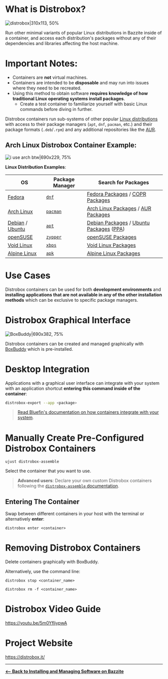 <!-- ANCHOR: METADATA -->
<!--{"url_discourse": "https://universal-blue.discourse.group/docs?topic=2640", "fetched_at": "2024-09-03 16:43:09.168054+00:00"}-->
<!-- ANCHOR_END: METADATA -->

# What is Distrobox?

![distrobox|310x113, 50%](../img/distrobox.png)

Run other minimal variants of popular Linux distributions in Bazzite inside of a container, and access each distribution's packages without any of their dependencies and libraries affecting the host machine.

# **Important Notes**:

- Containers are **not** virtual machines.
- Containers are intended to be **disposable** and may run into issues where they need to be recreated.
- Using this method to obtain software **requires knowledge of how traditional Linux operating systems install packages**.
  - Create a test container to familiarize yourself with basic Linux commands before diving in further.

Distrobox containers run sub-systems of other popular [Linux distributions](https://distrobox.it/compatibility/#containers-distros) with access to their package managers (`apt`, `dnf`, `pacman`, etc.) and their package formats (`.deb`/`.rpm`) and any additional repositories like the [AUR](https://aur.archlinux.org/).

## Arch Linux Distrobox Container Example:

![i use arch btw|690x229, 75%](../img/i_use_arch_btw.png)

**Linux Distribution Examples**:

| OS                                  | Package Manager    | Search for Packages                                                       |
| ----------------------------------- | ------------------ | ------------------------------------------------------------------------- |
| [Fedora][fedora]                    | [`dnf`][dnf]       | [Fedora Packages][fedora_pkgs] / [COPR Packages][copr]                    |
| [Arch Linux][arch]                  | [`pacman`][pacman] | [Arch Linux Packages][arch_pkgs] / [AUR Packages][aur_pkgs]               |
| [Debian][debian] / [Ubuntu][ubuntu] | [`apt`][apt]       | [Debian Packages][deb_pkgs] / [Ubuntu Packages][ubuntu_pkgs] ([PPA][ppa]) |
| [openSUSE][osuse]                   | [`zypper`][zypper] | [openSUSE Packages][osuse_pkgs]                                           |
| [Void Linux][void]                  | [`xbps`][xbps]     | [Void Linux Packages][void_pkgs]                                          |
| [Alpine Linux][alpine]              | [`apk`][apk]       | [Alpine Linux Packages][alpine_pkgs]                                      |

# Use Cases

Distrobox containers can be used for both **development environments** and **installing applications that are not available in any of the other installation methods** which can be exclusive to specific package managers.

# Distrobox Graphical Interface

![BoxBuddy|690x382, 75%](../img/BoxBuddy.png)

Distrobox containers can be created and managed graphically with [BoxBuddy](https://github.com/Dvlv/BoxBuddyRS) which is pre-installed.

# Desktop Integration

Applications with a graphical user interface can integrate with your system with an application shortcut **entering this command inside of the container**:

```bash
distrobox-export --app <package>
```

> [Read Bluefin's documentation on how containers integrate with your system](https://docs.projectbluefin.io/bluefin-dx#pet-containers).

# Manually Create Pre-Configured Distrobox Containers

```command
ujust distrobox-assemble
```

Select the container that you want to use.

> **Advanced users**: Declare your own custom Distrobox containers following the [`distrobox-assemble` documentation](https://distrobox.it/usage/distrobox-assemble/).

## Entering The Container

Swap between different containers in your host with the terminal or alternatively **enter**:

```
distrobox enter <container>
```

# Removing Distrobox Containers

Delete containers graphically with BoxBuddy.

Alternatively, use the command line:

```command
distrobox stop <container_name>
```

```commmand
distrobox rm -f <container_name>
```

# Distrobox Video Guide

https://youtu.be/5m0YfIiypwA

# Project Website

https://distrobox.it/

<hr>

[**<-- Back to Installing and Managing Software on Bazzite**](./index.md)

[fedora]: https://fedoraproject.org/
[dnf]: https://docs.fedoraproject.org/en-US/quick-docs/dnf/
[fedora_pkgs]: https://packages.fedoraproject.org/index-static.html
[copr]: https://copr.fedorainfracloud.org/
[arch]: https://archlinux.org/
[pacman]: https://wiki.archlinux.org/title/Pacman
[arch_pkgs]: https://archlinux.org/packages/
[aur_pkgs]: https://aur.archlinux.org/packages?SB=l&SO=d
[debian]: https://www.debian.org/
[ubuntu]: https://ubuntu.com/
[apt]: https://ubuntu.com/server/docs/package-management
[deb_pkgs]: https://packages.debian.org/stable/
[ubuntu_pkgs]: https://packages.ubuntu.com/
[ppa]: https://launchpad.net/ubuntu/+ppas
[osuse]: https://get.opensuse.org/
[zypper]: https://documentation.suse.com/smart/systems-management/html/concept-zypper/index.html
[osuse_pkgs]: https://search.opensuse.org/packages/
[void]: https://voidlinux.org/
[xbps]: https://docs.voidlinux.org/xbps/index.html
[void_pkgs]: https://voidlinux.org/packages/
[alpine]: https://www.alpinelinux.org/
[apk]: https://wiki.alpinelinux.org/wiki/Alpine_Package_Keeper
[alpine_pkgs]: https://pkgs.alpinelinux.org/packages
